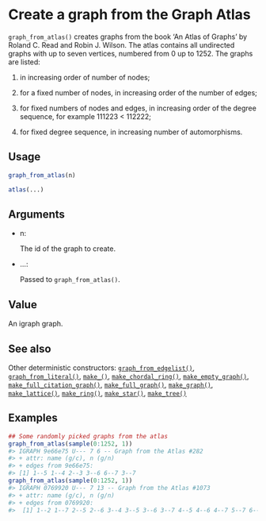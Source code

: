 # Create a graph from the Graph Atlas

`graph_from_atlas()` creates graphs from the book ‘An Atlas of Graphs’
by Roland C. Read and Robin J. Wilson. The atlas contains all undirected
graphs with up to seven vertices, numbered from 0 up to 1252. The graphs
are listed:

1.  in increasing order of number of nodes;

2.  for a fixed number of nodes, in increasing order of the number of
    edges;

3.  for fixed numbers of nodes and edges, in increasing order of the
    degree sequence, for example 111223 \< 112222;

4.  for fixed degree sequence, in increasing number of automorphisms.

## Usage

``` r
graph_from_atlas(n)

atlas(...)
```

## Arguments

- n:

  The id of the graph to create.

- ...:

  Passed to `graph_from_atlas()`.

## Value

An igraph graph.

## See also

Other deterministic constructors:
[`graph_from_edgelist()`](https://r.igraph.org/reference/graph_from_edgelist.md),
[`graph_from_literal()`](https://r.igraph.org/reference/graph_from_literal.md),
[`make_()`](https://r.igraph.org/reference/make_.md),
[`make_chordal_ring()`](https://r.igraph.org/reference/make_chordal_ring.md),
[`make_empty_graph()`](https://r.igraph.org/reference/make_empty_graph.md),
[`make_full_citation_graph()`](https://r.igraph.org/reference/make_full_citation_graph.md),
[`make_full_graph()`](https://r.igraph.org/reference/make_full_graph.md),
[`make_graph()`](https://r.igraph.org/reference/make_graph.md),
[`make_lattice()`](https://r.igraph.org/reference/make_lattice.md),
[`make_ring()`](https://r.igraph.org/reference/make_ring.md),
[`make_star()`](https://r.igraph.org/reference/make_star.md),
[`make_tree()`](https://r.igraph.org/reference/make_tree.md)

## Examples

``` r
## Some randomly picked graphs from the atlas
graph_from_atlas(sample(0:1252, 1))
#> IGRAPH 9e66e75 U--- 7 6 -- Graph from the Atlas #282
#> + attr: name (g/c), n (g/n)
#> + edges from 9e66e75:
#> [1] 1--5 1--4 2--3 3--6 6--7 3--7
graph_from_atlas(sample(0:1252, 1))
#> IGRAPH 0769920 U--- 7 13 -- Graph from the Atlas #1073
#> + attr: name (g/c), n (g/n)
#> + edges from 0769920:
#>  [1] 1--2 1--7 2--5 2--6 3--4 3--5 3--6 3--7 4--5 4--6 4--7 5--7 6--7
```
